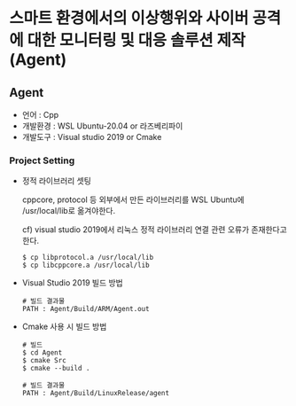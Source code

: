 # 스마트 환경에서의 이상행위와 사이버 공격에 대한 모니터링 및 대응 솔루션 제작 (Agent)

## Agent 
- 언어 : Cpp
- 개발환경 : WSL Ubuntu-20.04 or 라즈베리파이
- 개발도구 : Visual studio 2019 or Cmake

### Project Setting
- 정적 라이브러리 셋팅
    
  cppcore, protocol 등 외부에서 만든 라이브러리를 WSL Ubuntu에 /usr/local/lib로 옮겨야한다.

  cf) visual studio 2019에서 리눅스 정적 라이브러리 연결 관련 오류가 존재한다고 한다.
    ```
    $ cp libprotocol.a /usr/local/lib
    $ cp libcppcore.a /usr/local/lib
    ```

- Visual Studio 2019 빌드 방법
    ```
    # 빌드 결과물
    PATH : Agent/Build/ARM/Agent.out
    ```

- Cmake 사용 시 빌드 방법
    ```
    # 빌드
    $ cd Agent
    $ cmake Src
    $ cmake --build .

    # 빌드 결과물
    PATH : Agent/Build/LinuxRelease/agent
    ```
